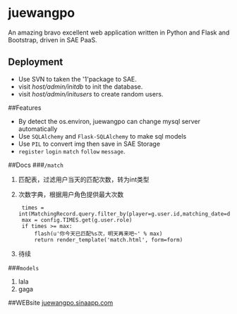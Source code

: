 juewangpo
=========

An amazing bravo excellent web application written in Python and Flask and Bootstrap, driven in
SAE PaaS.

Deployment
------------
- Use SVN to taken the '1'package to SAE. 
- visit *host/admin/initdb* to init the database.
- visit *host/admin/initusers* to create random users.


##Features
- By detect the os.environ, juewangpo can change mysql server automatically
- Use `SQLAlchemy` and `Flask-SQLAlchemy` to make sql models
- Use `PIL` to convert img then save in SAE Storage
-  `register` `login` `match` `follow` `message`.

##Docs
###`/match`
1. 匹配表，过滤用户当天的匹配次数，转为int类型
2. 次数字典，根据用户角色提供最大次数

        times = int(MatchingRecord.query.filter_by(player=g.user.id,matching_date=date.today()).count())
        max = config.TIMES.get(g.user.role)
        if times >= max:
            flash(u'你今天已匹配%s次，明天再来吧~' % max)
            return render_template('match.html', form=form)
3. 待续

###`models`
1. lala
2. gaga

##WEBsite
[juewangpo.sinaapp.com](http://juewangpo.sinaapp.com)
